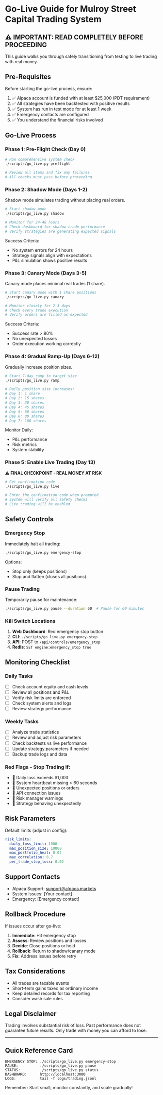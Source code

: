 # Go-Live Guide for Mulroy Street Capital Trading System

## ⚠️ IMPORTANT: READ COMPLETELY BEFORE PROCEEDING

This guide walks you through safely transitioning from testing to live trading with real money.

## Pre-Requisites

Before starting the go-live process, ensure:

1. ✅ Alpaca account is funded with at least $25,000 (PDT requirement)
2. ✅ All strategies have been backtested with positive results
3. ✅ System has run in test mode for at least 1 week
4. ✅ Emergency contacts are configured
5. ✅ You understand the financial risks involved

## Go-Live Process

### Phase 1: Pre-Flight Check (Day 0)

```bash
# Run comprehensive system check
./scripts/go_live.py preflight

# Review all items and fix any failures
# All checks must pass before proceeding
```

### Phase 2: Shadow Mode (Days 1-2)

Shadow mode simulates trading without placing real orders.

```bash
# Start shadow mode
./scripts/go_live.py shadow

# Monitor for 24-48 hours
# Check dashboard for shadow trade performance
# Verify strategies are generating expected signals
```

Success Criteria:
- No system errors for 24 hours
- Strategy signals align with expectations
- P&L simulation shows positive results

### Phase 3: Canary Mode (Days 3-5)

Canary mode places minimal real trades (1 share).

```bash
# Start canary mode with 1 share positions
./scripts/go_live.py canary

# Monitor closely for 2-3 days
# Check every trade execution
# Verify orders are filled as expected
```

Success Criteria:
- Success rate > 80%
- No unexpected losses
- Order execution working correctly

### Phase 4: Gradual Ramp-Up (Days 6-12)

Gradually increase position sizes.

```bash
# Start 7-day ramp to target size
./scripts/go_live.py ramp

# Daily position size increases:
# Day 1: 1 share
# Day 2: 15 shares
# Day 3: 30 shares
# Day 4: 45 shares
# Day 5: 60 shares
# Day 6: 80 shares
# Day 7: 100 shares
```

Monitor Daily:
- P&L performance
- Risk metrics
- System stability

### Phase 5: Enable Live Trading (Day 13)

**⚠️ FINAL CHECKPOINT - REAL MONEY AT RISK**

```bash
# Get confirmation code
./scripts/go_live.py live

# Enter the confirmation code when prompted
# System will verify all safety checks
# Live trading will be enabled
```

## Safety Controls

### Emergency Stop

Immediately halt all trading:

```bash
./scripts/go_live.py emergency-stop
```

Options:
- Stop only (keeps positions)
- Stop and flatten (closes all positions)

### Pause Trading

Temporarily pause for maintenance:

```bash
./scripts/go_live.py pause --duration 60  # Pause for 60 minutes
```

### Kill Switch Locations

1. **Web Dashboard**: Red emergency stop button
2. **CLI**: `./scripts/go_live.py emergency-stop`
3. **API**: POST to `/api/controls/emergency_stop`
4. **Redis**: `SET engine:emergency_stop true`

## Monitoring Checklist

### Daily Tasks

- [ ] Check account equity and cash levels
- [ ] Review all positions and P&L
- [ ] Verify risk limits are enforced
- [ ] Check system alerts and logs
- [ ] Review strategy performance

### Weekly Tasks

- [ ] Analyze trade statistics
- [ ] Review and adjust risk parameters
- [ ] Check backtests vs live performance
- [ ] Update strategy parameters if needed
- [ ] Backup trade logs and data

### Red Flags - Stop Trading If:

- 🚨 Daily loss exceeds $1,000
- 🚨 System heartbeat missing > 60 seconds
- 🚨 Unexpected positions or orders
- 🚨 API connection issues
- 🚨 Risk manager warnings
- 🚨 Strategy behaving unexpectedly

## Risk Parameters

Default limits (adjust in config):

```yaml
risk_limits:
  daily_loss_limit: 1000
  max_position_size: 10000
  max_portfolio_heat: 0.02
  max_correlation: 0.7
  per_trade_stop_loss: 0.02
```

## Support Contacts

- Alpaca Support: support@alpaca.markets
- System Issues: [Your contact]
- Emergency: [Emergency contact]

## Rollback Procedure

If issues occur after go-live:

1. **Immediate**: Hit emergency stop
2. **Assess**: Review positions and losses
3. **Decide**: Close positions or hold
4. **Rollback**: Return to shadow/canary mode
5. **Fix**: Address issues before retry

## Tax Considerations

- All trades are taxable events
- Short-term gains taxed as ordinary income
- Keep detailed records for tax reporting
- Consider wash sale rules

## Legal Disclaimer

Trading involves substantial risk of loss. Past performance does not guarantee future results. Only trade with money you can afford to lose.

---

## Quick Reference Card

```
EMERGENCY STOP: ./scripts/go_live.py emergency-stop
PAUSE:          ./scripts/go_live.py pause
STATUS:         ./scripts/go_live.py status
DASHBOARD:      http://localhost:3000
LOGS:           tail -f logs/trading.jsonl
```

Remember: Start small, monitor constantly, and scale gradually!